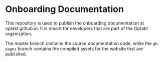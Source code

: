 # Onboarding Documentation

This repository is used to publish the onboarding documentation at optakt.github.io. It is meant for developers that are part of the Optakt organization.

The master branch contains the source documentation code, while the `gh-pages` branch contains the compiled assets for the website that are published.
